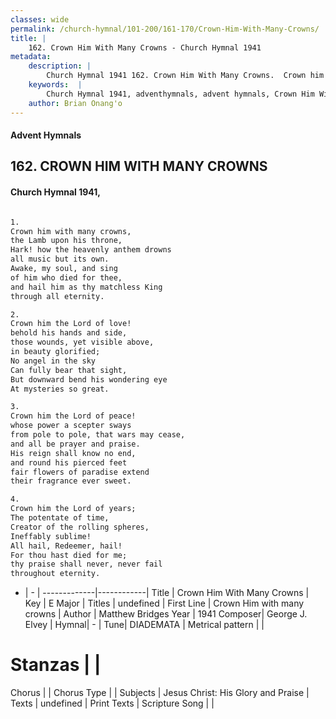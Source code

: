 ```yaml
---
classes: wide
permalink: /church-hymnal/101-200/161-170/Crown-Him-With-Many-Crowns/
title: |
    162. Crown Him With Many Crowns - Church Hymnal 1941
metadata:
    description: |
        Church Hymnal 1941 162. Crown Him With Many Crowns.  Crown him with many crowns, the Lamb upon his throne, Hark! how the heavenly anthem drowns all music but its own. Awake, my soul, and sing of him who died for thee, and hail him as thy matchless King through all eternity.  
    keywords:  |
        Church Hymnal 1941, adventhymnals, advent hymnals, Crown Him With Many Crowns, Crown Him with many crowns . 
    author: Brian Onang'o
---
```


#### Advent Hymnals
## 162. CROWN HIM WITH MANY CROWNS
####  Church Hymnal 1941,

```txt

1.
Crown him with many crowns,
the Lamb upon his throne,
Hark! how the heavenly anthem drowns
all music but its own.
Awake, my soul, and sing
of him who died for thee,
and hail him as thy matchless King
through all eternity.

2.
Crown him the Lord of love!
behold his hands and side,
those wounds, yet visible above,
in beauty glorified;
No angel in the sky
Can fully bear that sight,
But downward bend his wondering eye
At mysteries so great.

3.
Crown him the Lord of peace!
whose power a scepter sways
from pole to pole, that wars may cease,
and all be prayer and praise.
His reign shall know no end,
and round his pierced feet
fair flowers of paradise extend
their fragrance ever sweet.

4.
Crown him the Lord of years;
The potentate of time,
Creator of the rolling spheres,
Ineffably sublime!
All hail, Redeemer, hail!
For thou hast died for me;
thy praise shall never, never fail
throughout eternity.


```

- |   -  |
-------------|------------|
Title | Crown Him With Many Crowns |
Key | E Major |
Titles | undefined |
First Line | Crown Him with many crowns  |
Author | Matthew Bridges
Year | 1941
Composer| George J. Elvey |
Hymnal|  - |
Tune| DIADEMATA |
Metrical pattern | |
# Stanzas |  |
Chorus |  |
Chorus Type |  |
Subjects | Jesus Christ: His Glory and Praise |
Texts | undefined |
Print Texts | 
Scripture Song |  |
    
